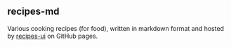 ## recipes-md

Various cooking recipes (for food), written in markdown format and hosted by [recipes-ui](https://github.com/akofink/recipes-ui) on GitHub pages.
